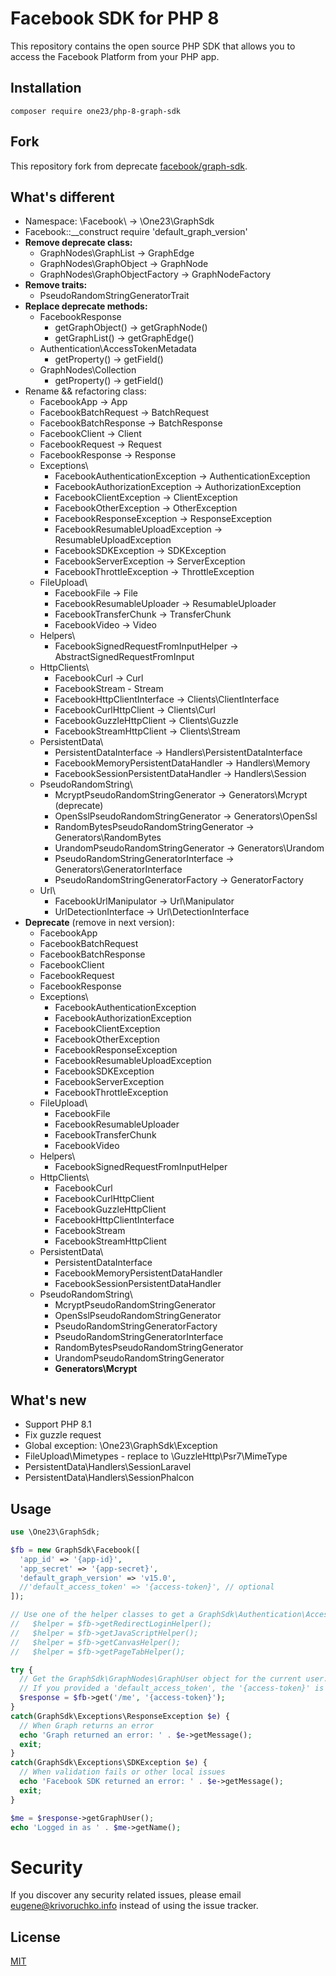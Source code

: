 # Facebook SDK for PHP 8

This repository contains the open source PHP SDK that allows you to access the Facebook Platform from your PHP app.

## Installation

```shell
composer require one23/php-8-graph-sdk
```

## Fork

This repository fork from deprecate [facebook/graph-sdk](https://github.com/facebookarchive/php-graph-sdk).

## What's different

- Namespace: \Facebook\ -> \One23\GraphSdk
- Facebook::__construct require 'default_graph_version'
- **Remove deprecate class:**
  - GraphNodes\GraphList -> GraphEdge
  - GraphNodes\GraphObject -> GraphNode
  - GraphNodes\GraphObjectFactory -> GraphNodeFactory
- **Remove traits:**
  - PseudoRandomStringGeneratorTrait
- **Replace deprecate methods:**
  - FacebookResponse
    - getGraphObject() -> getGraphNode()
    - getGraphList() -> getGraphEdge()
  - Authentication\AccessTokenMetadata
    - getProperty() -> getField()
  - GraphNodes\Collection
    - getProperty() -> getField()
- Rename && refactoring class:
  - FacebookApp -> App
  - FacebookBatchRequest -> BatchRequest
  - FacebookBatchResponse -> BatchResponse
  - FacebookClient -> Client
  - FacebookRequest -> Request
  - FacebookResponse -> Response 
  - Exceptions\
    - FacebookAuthenticationException -> AuthenticationException
    - FacebookAuthorizationException -> AuthorizationException
    - FacebookClientException -> ClientException
    - FacebookOtherException -> OtherException
    - FacebookResponseException -> ResponseException
    - FacebookResumableUploadException -> ResumableUploadException
    - FacebookSDKException -> SDKException
    - FacebookServerException -> ServerException
    - FacebookThrottleException -> ThrottleException
  - FileUpload\
    - FacebookFile -> File
    - FacebookResumableUploader -> ResumableUploader
    - FacebookTransferChunk -> TransferChunk
    - FacebookVideo -> Video
  - Helpers\
    - FacebookSignedRequestFromInputHelper -> AbstractSignedRequestFromInput
  - HttpClients\
    - FacebookCurl -> Curl
    - FacebookStream - Stream
    - FacebookHttpClientInterface -> Clients\ClientInterface
    - FacebookCurlHttpClient -> Clients\Curl
    - FacebookGuzzleHttpClient -> Clients\Guzzle
    - FacebookStreamHttpClient -> Clients\Stream
  - PersistentData\
    - PersistentDataInterface -> Handlers\PersistentDataInterface
    - FacebookMemoryPersistentDataHandler -> Handlers\Memory
    - FacebookSessionPersistentDataHandler -> Handlers\Session
  - PseudoRandomString\
    - McryptPseudoRandomStringGenerator -> Generators\Mcrypt (deprecate)
    - OpenSslPseudoRandomStringGenerator -> Generators\OpenSsl
    - RandomBytesPseudoRandomStringGenerator -> Generators\RandomBytes
    - UrandomPseudoRandomStringGenerator -> Generators\Urandom
    - PseudoRandomStringGeneratorInterface -> Generators\GeneratorInterface
    - PseudoRandomStringGeneratorFactory -> GeneratorFactory
  - Url\
    - FacebookUrlManipulator -> Url\Manipulator
    - UrlDetectionInterface -> Url\DetectionInterface
- **Deprecate** (remove in next version):
  - FacebookApp
  - FacebookBatchRequest
  - FacebookBatchResponse
  - FacebookClient
  - FacebookRequest
  - FacebookResponse
  - Exceptions\
    - FacebookAuthenticationException
    - FacebookAuthorizationException
    - FacebookClientException
    - FacebookOtherException
    - FacebookResponseException
    - FacebookResumableUploadException
    - FacebookSDKException
    - FacebookServerException
    - FacebookThrottleException
  - FileUpload\
    - FacebookFile
    - FacebookResumableUploader
    - FacebookTransferChunk
    - FacebookVideo
  - Helpers\
    - FacebookSignedRequestFromInputHelper
  - HttpClients\
    - FacebookCurl
    - FacebookCurlHttpClient
    - FacebookGuzzleHttpClient
    - FacebookHttpClientInterface
    - FacebookStream
    - FacebookStreamHttpClient
  - PersistentData\
    - PersistentDataInterface
    - FacebookMemoryPersistentDataHandler
    - FacebookSessionPersistentDataHandler
  - PseudoRandomString\
    - McryptPseudoRandomStringGenerator
    - OpenSslPseudoRandomStringGenerator
    - PseudoRandomStringGeneratorFactory
    - PseudoRandomStringGeneratorInterface
    - RandomBytesPseudoRandomStringGenerator
    - UrandomPseudoRandomStringGenerator
    - **Generators\Mcrypt** 

## What's new

- Support PHP 8.1
- Fix guzzle request
- Global exception: \One23\GraphSdk\Exception
- FileUpload\Mimetypes - replace to \GuzzleHttp\Psr7\MimeType
- PersistentData\Handlers\SessionLaravel
- PersistentData\Handlers\SessionPhalcon
  
## Usage

```php
use \One23\GraphSdk;

$fb = new GraphSdk\Facebook([
  'app_id' => '{app-id}',
  'app_secret' => '{app-secret}',
  'default_graph_version' => 'v15.0',
  //'default_access_token' => '{access-token}', // optional
]);

// Use one of the helper classes to get a GraphSdk\Authentication\AccessToken entity.
//   $helper = $fb->getRedirectLoginHelper();
//   $helper = $fb->getJavaScriptHelper();
//   $helper = $fb->getCanvasHelper();
//   $helper = $fb->getPageTabHelper();

try {
  // Get the GraphSdk\GraphNodes\GraphUser object for the current user.
  // If you provided a 'default_access_token', the '{access-token}' is optional.
  $response = $fb->get('/me', '{access-token}');
} 
catch(GraphSdk\Exceptions\ResponseException $e) {
  // When Graph returns an error
  echo 'Graph returned an error: ' . $e->getMessage();
  exit;
} 
catch(GraphSdk\Exceptions\SDKException $e) {
  // When validation fails or other local issues
  echo 'Facebook SDK returned an error: ' . $e->getMessage();
  exit;
}

$me = $response->getGraphUser();
echo 'Logged in as ' . $me->getName();
```

# Security

If you discover any security related issues, please email eugene@krivoruchko.info instead of using the issue tracker.

## License

[MIT](https://github.com/FlexIDK/php-8-graph-sdk/blob/master/LICENSE)
